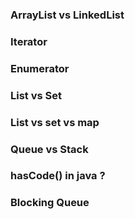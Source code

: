 ### ArrayList vs LinkedList

### Iterator

### Enumerator


### List vs Set

### List vs set vs map

### Queue vs Stack

### hasCode() in java ?

### Blocking Queue


